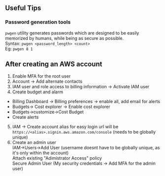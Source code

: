 ## Useful Tips

### Password generation tools
```pwgen``` utility generates passwords which are designed to be easily memorized by humans, while being as secure as possible.\
Syntax: ```pwgen <password_length> <count>``` \
Eg: ```pwgen 8 1```


## After creating an AWS account
1. Enable MFA for the root user
2. Account -> Add alternate contacts 
3. IAM user and role access to billing information -> Activate IAM user
4. Create budget and alarm
  * Billing Dashboard -> Billing preferences -> enable all, add email for alerts
  * Budgets-> Cost explorer -> Enable cost explorer
  * Budgets->customize->Cost Budget
  * Create alerts
5. IAM -> Create account alias for easy login url will be ```https://<alias>.signin.aws.amazon.com/console``` (needs to be globally unique)
6. Create an admin user\
    IAM->Users->Add User (username doesnt have to be globally unique, as it's only within the account)\
    Attach existing  "Adimistrator Access" policy\
    Secure Admin User (My security credentials -> Add MFA for the admin user)
 
